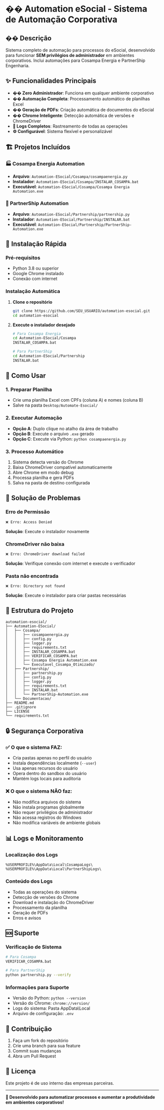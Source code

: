 # �� Automation eSocial - Sistema de Automação Corporativa

## �� Descrição

Sistema completo de automação para processos do eSocial, desenvolvido para funcionar **SEM privilégios de administrador** em ambientes corporativos. Inclui automações para Cosampa Energia e PartnerShip Engenharia.

## ✨ Funcionalidades Principais

- **�� Zero Administrador**: Funciona em qualquer ambiente corporativo
- **�� Automação Completa**: Processamento automático de planilhas Excel
- **�� Geração de PDFs**: Criação automática de documentos do eSocial
- **�� Chrome Inteligente**: Detecção automática de versões e ChromeDriver
- **📝 Logs Completos**: Rastreamento de todas as operações
- **⚙️ Configurável**: Sistema flexível e personalizável

## 🏗️ Projetos Incluídos

### 🏭 Cosampa Energia Automation

- **Arquivo**: `Automation-ESocial/Cosampa/cosampaenergia.py`
- **Instalador**: `Automation-ESocial/Cosampa/INSTALAR_COSAMPA.bat`
- **Executável**: `Automation-ESocial/Cosampa/Cosampa Energia Automation.exe`

### 🤝 PartnerShip Automation

- **Arquivo**: `Automation-ESocial/Partnership/partnership.py`
- **Instalador**: `Automation-ESocial/Partnership/INSTALAR.bat`
- **Executável**: `Automation-ESocial/Partnership/PartnerShip-Automation.exe`

## 🚀 Instalação Rápida

### Pré-requisitos

- Python 3.8 ou superior
- Google Chrome instalado
- Conexão com internet

### Instalação Automática

1. **Clone o repositório**

   ```bash
   git clone https://github.com/SEU_USUARIO/automation-esocial.git
   cd automation-esocial
   ```

2. **Execute o instalador desejado**

   ```bash
   # Para Cosampa Energia
   cd Automation-ESocial/Cosampa
   INSTALAR_COSAMPA.bat

   # Para PartnerShip
   cd Automation-ESocial/Partnership
   INSTALAR.bat
   ```

## 📖 Como Usar

### 1. Preparar Planilha

- Crie uma planilha Excel com CPFs (coluna A) e nomes (coluna B)
- Salve na pasta `Desktop/Automate-Esocial/`

### 2. Executar Automação

- **Opção A**: Duplo clique no atalho da área de trabalho
- **Opção B**: Execute o arquivo `.exe` gerado
- **Opção C**: Execute via Python: `python cosampaenergia.py`

### 3. Processo Automático

1. Sistema detecta versão do Chrome
2. Baixa ChromeDriver compatível automaticamente
3. Abre Chrome em modo debug
4. Processa planilha e gera PDFs
5. Salva na pasta de destino configurada

## 🔧 Solução de Problemas

### Erro de Permissão

```bash
❌ Erro: Access Denied
```

**Solução**: Execute o instalador novamente

### ChromeDriver não baixa

```bash
❌ Erro: ChromeDriver download failed
```

**Solução**: Verifique conexão com internet e execute o verificador

### Pasta não encontrada

```bash
❌ Erro: Directory not found
```

**Solução**: Execute o instalador para criar pastas necessárias

## 📁 Estrutura do Projeto

```
automation-esocial/
├── Automation-ESocial/
│   ├── Cosampa/
│   │   ├── cosampaenergia.py
│   │   ├── config.py
│   │   ├── logger.py
│   │   ├── requirements.txt
│   │   ├── INSTALAR_COSAMPA.bat
│   │   ├── VERIFICAR_COSAMPA.bat
│   │   ├── Cosampa Energia Automation.exe
│   │   └── Executavel_Cosampa_Otimizado/
│   ├── Partnership/
│   │   ├── partnership.py
│   │   ├── config.py
│   │   ├── logger.py
│   │   ├── requirements.txt
│   │   ├── INSTALAR.bat
│   │   └── PartnerShip-Automation.exe
│   └── Documentacao/
├── README.md
├── .gitignore
├── LICENSE
└── requirements.txt
```

## 🔒 Segurança Corporativa

### ✅ O que o sistema FAZ:

- Cria pastas apenas no perfil do usuário
- Instala dependências localmente (`--user`)
- Usa apenas recursos do usuário
- Opera dentro do sandbox do usuário
- Mantém logs locais para auditoria

### ❌ O que o sistema NÃO faz:

- Não modifica arquivos do sistema
- Não instala programas globalmente
- Não requer privilégios de administrador
- Não acessa registros do Windows
- Não modifica variáveis de ambiente globais

## 📊 Logs e Monitoramento

### Localização dos Logs

```
%USERPROFILE%\AppData\Local\CosampaLogs\
%USERPROFILE%\AppData\Local\PartnerShipLogs\
```

### Conteúdo dos Logs

- Todas as operações do sistema
- Detecção de versões do Chrome
- Download e instalação do ChromeDriver
- Processamento da planilha
- Geração de PDFs
- Erros e avisos

## 🆘 Suporte

### Verificação de Sistema

```bash
# Para Cosampa
VERIFICAR_COSAMPA.bat

# Para PartnerShip
python partnership.py --verify
```

### Informações para Suporte

- Versão do Python: `python --version`
- Versão do Chrome: `chrome://version/`
- Logs do sistema: Pasta AppData\Local
- Arquivo de configuração: `.env`

## 🤝 Contribuição

1. Faça um fork do repositório
2. Crie uma branch para sua feature
3. Commit suas mudanças
4. Abra um Pull Request

## 📄 Licença

Este projeto é de uso interno das empresas parceiras.

---

**🚀 Desenvolvido para automatizar processos e aumentar a produtividade em ambientes corporativos!**
